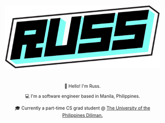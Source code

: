 <div>
<p align="center">
    <a href="https://russdelossantos.com" target="_blank">
        <img src="russ_logo_v2.svg" style="height: 200px;" alt="Russ Delos Santos - Software Engineer" />
    </a>
</p>
</br>
<div align="center">
<p>👋 Hello! I'm Russ.</p>
<p>💻 I'm a software engineer based in Manila, Philippines.</p>
<p>🎓 Currently a part-time CS grad student @ <a href="https://upd.edu.ph/" target="_blank" rel="noopener"> The University of the Philippines Diliman.</a></p>
</div>
</div>
